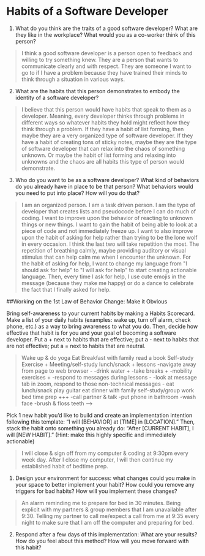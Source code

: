 # Habits of a Software Developer

1. What do you think are the traits of a good software developer? What are they like in the workplace? What would you as a co-worker think of this person?
> I think a good software developer is a person open to feedback and willing to try something knew. They are a person that wants to communicate clearly and with respect. They are someone I want to go to if I have a problem because they have trained their minds to think through a situation in various ways.


2. What are the habits that this person demonstrates to embody the identity of a software developer?
> I believe that this person would have habits that speak to them as a developer. Meaning, every developer thinks through problems in different ways so whatever habits they hold might reflect how they think through a problem. If they have a habit of list forming, then maybe they are a very organized type of software developer. If they have a habit of creating tons of sticky notes, maybe they are the type of software developer that can relax into the chaos of something unknown. Or maybe the habit of list forming and relaxing into unknowns and the chaos are all habits this type of person would demonstrate.


3. Who do you want to be as a software developer? What kind of behaviors do you already have in place to be that person? What behaviors would you need to put into place? How will you do that?
> I am an organized person. I am a task driven person. I am the type of developer that creates lists and pseudocode before I can do much of coding. I want to improve upon the behavior of reacting to unknown things or new things. I want to gain the habit of being able to look at a piece of code and not immediately freeze up. I want to also improve upon the habit of asking for help rather than trying to be the lone wolf in every occasion. I think the last two will take repetition the most. The repetition of breathing calmly, maybe providing auditory or visual stimulus that can help calm me when I encounter the unknown. For the habit of asking for help, I want to change my language from "I should ask for help" to "I will ask for help" to start creating actionable language. Then, every time I ask for help, I use cute emojis in the message (because they make me happy) or do a dance to celebrate the fact that I finally asked for help.


##Working on the 1st Law of Behavior Change: Make it Obvious

Bring self-awareness to your current habits by making a Habits Scorecard. Make a list of your daily habits (examples: wake up, turn off alarm, check phone, etc.) as a way to bring awareness to what you do. Then, decide how effective that habit is for you and your goal of becoming a software developer. Put a + next to habits that are effective; put a - next to habits that are not effective; put a = next to habits that are neutral.
> Wake up & do yoga
> Eat Breakfast with family
> read a book
> Self-study
> Exercise +
> Meeting/self-study
> lunch/snack +
> lessons
> -navigate away from page to web browser -
> -drink water +
> -take breaks +
> -mobility exercises +
> -respond to messages during lessons -
> -look at message tab in zoom, respond to those non-technical messages -
> eat lunch/snack
> play guitar
> eat dinner with family
> self-study/group work
> bed time prep +++
> -call partner & talk
> -put phone in bathroom
> -wash face
> -brush & floss teeth -->


Pick 1 new habit you’d like to build and create an implementation intention following this template: “I will [BEHAVIOR] at [TIME] in [LOCATION].” Then, stack the habit onto something you already do: “After [CURRENT HABIT], I will [NEW HABIT].” (Hint: make this highly specific and immediately actionable)
> I will close & sign off from my computer & coding at 9:30pm every week day. After I close my computer, I will then continue my established habit of bedtime prep.


1. Design your environment for success: what changes could you make in your space to better implement your habit? How could you remove any triggers for bad habits? How will you implement these changes?
> An alarm reminding me to prepare for bed in 30 minutes. Being explicit with my partners & group members that I am unavailable after 9:30. Telling my partner to call me/expect a call from me at 9:35 every night to make sure that I am off the computer and preparing for bed.  


2. Respond after a few days of this implementation: What are your results? How do you feel about this method? How will you move forward with this habit?
>
